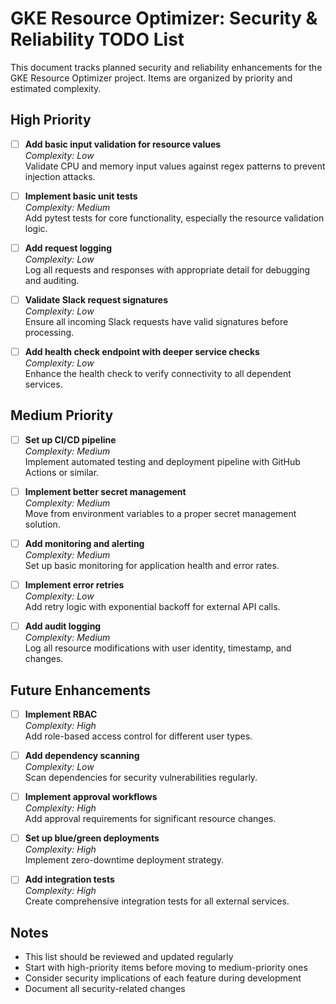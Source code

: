 # GKE Resource Optimizer: Security & Reliability TODO List

This document tracks planned security and reliability enhancements for the GKE Resource Optimizer project. Items are organized by priority and estimated complexity.

## High Priority

- [ ] **Add basic input validation for resource values**  
  _Complexity: Low_  
  Validate CPU and memory input values against regex patterns to prevent injection attacks.

- [ ] **Implement basic unit tests**  
  _Complexity: Medium_  
  Add pytest tests for core functionality, especially the resource validation logic.

- [ ] **Add request logging**  
  _Complexity: Low_  
  Log all requests and responses with appropriate detail for debugging and auditing.

- [ ] **Validate Slack request signatures**  
  _Complexity: Low_  
  Ensure all incoming Slack requests have valid signatures before processing.

- [ ] **Add health check endpoint with deeper service checks**  
  _Complexity: Low_  
  Enhance the health check to verify connectivity to all dependent services.

## Medium Priority

- [ ] **Set up CI/CD pipeline**  
  _Complexity: Medium_  
  Implement automated testing and deployment pipeline with GitHub Actions or similar.

- [ ] **Implement better secret management**  
  _Complexity: Medium_  
  Move from environment variables to a proper secret management solution.

- [ ] **Add monitoring and alerting**  
  _Complexity: Medium_  
  Set up basic monitoring for application health and error rates.

- [ ] **Implement error retries**  
  _Complexity: Low_  
  Add retry logic with exponential backoff for external API calls.

- [ ] **Add audit logging**  
  _Complexity: Medium_  
  Log all resource modifications with user identity, timestamp, and changes.

## Future Enhancements

- [ ] **Implement RBAC**  
  _Complexity: High_  
  Add role-based access control for different user types.

- [ ] **Add dependency scanning**  
  _Complexity: Low_  
  Scan dependencies for security vulnerabilities regularly.

- [ ] **Implement approval workflows**  
  _Complexity: High_  
  Add approval requirements for significant resource changes.

- [ ] **Set up blue/green deployments**  
  _Complexity: High_  
  Implement zero-downtime deployment strategy.

- [ ] **Add integration tests**  
  _Complexity: High_  
  Create comprehensive integration tests for all external services.

## Notes

- This list should be reviewed and updated regularly
- Start with high-priority items before moving to medium-priority ones
- Consider security implications of each feature during development
- Document all security-related changes 